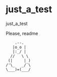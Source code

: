 just_a_test
===========

just_a_test

Please, readme 


        .--.
       |o_o |
       |:_/ |
      //   \ \
     (|     | )
    /'\_   _/`\
    \___)=(___/